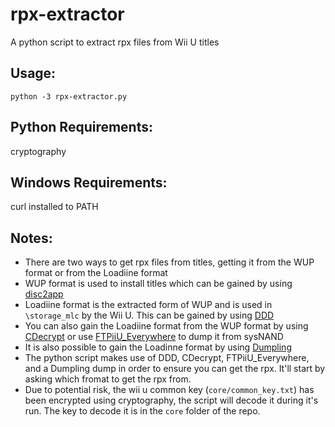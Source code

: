 # rpx-extractor
A python script to extract rpx files from Wii U titles

## Usage:
`python -3 rpx-extractor.py`

## Python Requirements:
cryptography

## Windows Requirements:
curl installed to PATH

## Notes:
- There are two ways to get rpx files from titles, getting it from the WUP format or from the Loadiine format
- WUP format is used to install titles which can be gained by using [disc2app](https://github.com/koolkdev/disc2app)
- Loadiine format is the extracted form of WUP and is used in `\storage_mlc` by the Wii U. This can be gained by using [DDD](https://github.com/dimok789/ddd)
- You can also gain the Loadiine format from the WUP format by using [CDecrypt](https://github.com/phacoxcll/cdecrypt) or use [FTPiiU_Everywhere](https://github.com/FIX94/ftpiiu/) to dump it from sysNAND
- It is also possible to gain the Loadinne format by using [Dumpling](https://github.com/emiyl/dumpling)
- The python script makes use of DDD, CDecrypt, FTPiiU_Everywhere, and a Dumpling dump in order to ensure you can get the rpx. It'll start by asking which fromat to get the rpx from.
- Due to potential risk, the wii u common key (`core/common_key.txt`) has been encrypted using cryptography, the script will decode it during it's run. The key to decode it is in the `core` folder of the repo.
